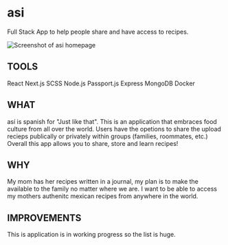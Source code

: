 # asi
Full Stack App to help people share and have access to recipes.

<img src = "./assets/homepage.png" alt = "Screenshot of asi homepage"/>

## TOOLS
React
Next.js
SCSS
Node.js
Passport.js
Express
MongoDB
Docker


## WHAT
así is spanish for "Just like that". This is an application that embraces food culture from all over the world. Users have the opetions to share the upload recieps publically or privately within groups (families, roommates, etc.) Overall this app allows you to share, store and learn recipes!

## WHY
My mom has her recipes written in a journal, my plan is to make the available to the family no matter where we are. I want to be able to access my mothers authenitc mexican recipes from anywhere in the world.

## IMPROVEMENTS
This is application is in working progress so the list is huge. 
